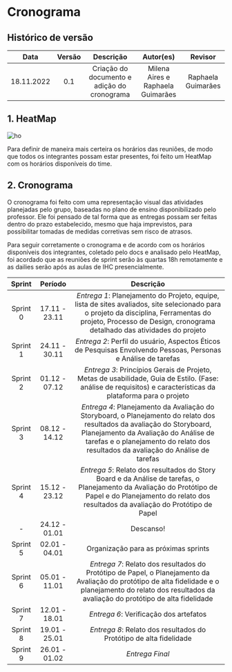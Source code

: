 # Cronograma 

## Histórico de versão

|    Data    | Versão | Descrição                                   | Autor(es)                         | Revisor            |
| :--------: | :----: | :-----------------------------------------: | :-------------------------------: | :----------------: |
| 18.11.2022 |  0.1   | Criação do documento e adição do cronograma | Milena Aires e Raphaela Guimarães | Raphaela Guimarães |

## 1. HeatMap
 ![ho](https://user-images.githubusercontent.com/77307847/203675718-99e661c4-0f29-4001-a186-6f3b9cc68e81.png)

Para definir de maneira  mais certeira os horários das reuniões, de modo que todos os integrantes possam estar presentes, foi feito um HeatMap com os horários disponíveis do time.
 
## 2. Cronograma


O cronograma foi feito com uma representação visual das atividades planejadas pelo grupo, baseadas no plano de ensino disponibilizado pelo professor. Ele foi pensado de tal forma que as entregas possam ser feitas dentro do prazo estabelecido, mesmo que haja imprevistos, para possibilitar tomadas de medidas corretivas sem risco de atrasos.

Para seguir corretamente o cronograma e de acordo com os horários disponíveis dos integrantes, coletado pelo docs e analisado pelo HeatMap, foi acordado que as reuniões de sprint serão às quartas 18h remotamente e as dailies serão após as aulas de IHC presencialmente.


|   Sprint   | Período | Descrição            | 
| :------------: | :---------: | :-------------------: | 
| Sprint 0 |  17.11 - 23.11  | *Entrega 1*: Planejamento do Projeto, equipe, lista de sites avaliados, site selecionado para o projeto da disciplina, Ferramentas do projeto, Processo de Design, cronograma detalhado das atividades do projeto |
| Sprint 1 |  24.11 - 30.11 | *Entrega 2*: Perfil do usuário, Aspectos Éticos de Pesquisas Envolvendo Pessoas, Personas e Análise de tarefas |
| Sprint 2 |  01.12 - 07.12 | *Entrega 3*: Princípios Gerais de Projeto, Metas de usabilidade, Guia de Estilo. (Fase: análise de requisitos) e características da plataforma para o projeto |
| Sprint 3 |  08.12 - 14.12 | *Entrega 4*: Planejamento da Avaliação do Storyboard, o Planejamento do relato dos resultados da avaliação do Storyboard, Planejamento da Avaliação do Análise de tarefas e o planejamento do relato dos resultados da avaliação do Análise de tarefas |
| Sprint 4 |  15.12 - 23.12 | *Entrega 5*: Relato dos resultados do Story Board e da Análise de tarefas, o Planejamento da Avaliação do Protótipo de Papel e do Planejamento do relato dos resultados da avaliação do Protótipo de Papel |
| - |  24.12 - 01.01 | Descanso! |
| Sprint 5 |  02.01 - 04.01 | Organização para as próximas sprints |
| Sprint 6 |  05.01 - 11.01 | *Entrega 7*: Relato dos resultados do Protótipo de Papel, o Planejamento da Avaliação do protótipo de alta fidelidade e o planejamento do relato dos resultados da avaliação do protótipo de alta fidelidade |
| Sprint 7 |  12.01 - 18.01 | *Entrega 6*: Verificação dos artefatos |
| Sprint 8 |  19.01 - 25.01 | *Entrega 8*: Relato dos resultados do Protótipo de alta fidelidade |
| Sprint 9 |  26.01 - 01.02 | *Entrega Final* |

